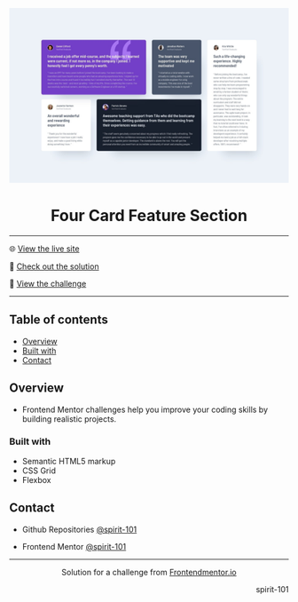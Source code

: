 ![portada frontend mentor](/design/desktop-design.jpg)

<h1 align="center">Four Card Feature Section</h1>

<hr>

🌐 [View the live site](https://spirit-101.github.io/four-card-feature-section/)

🧠 [Check out the solution](https://www.frontendmentor.io/solutions/four-card-feature-section-J9qpoaM7SH)

📝 [View the challenge](https://www.frontendmentor.io/challenges/four-card-feature-section-weK1eFYK)

---

## Table of contents

- [Overview](#overview)
- [Built with](#built-with)
- [Contact](#contact)

<!-- Overview section -->

## Overview

- Frontend Mentor challenges help you improve your coding skills by building realistic projects.

### Built with

- Semantic HTML5 markup
- CSS Grid
- Flexbox

<!-- Contact section -->

## Contact

- Github Repositories [@spirit-101](https://github.com/spirit-101/)

- Frontend Mentor [@spirit-101](https://www.frontendmentor.io/profile/spirit-101)

---

<div align="center">
   Solution for a challenge from <a href="https://www.frontendmentor.io/" target="_blank">Frontendmentor.io</a>
</div>

<div align="right">
    <p>spirit-101</p>
</div>
